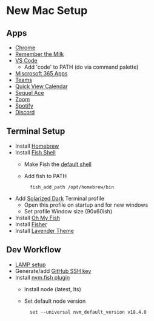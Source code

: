 # New Mac Setup

## Apps

* [Chrome](https://www.google.com/chrome/)
* [Remember the Milk](https://www.rememberthemilk.com/)
* [VS Code](https://code.visualstudio.com/)
    * Add 'code' to PATH (do via command palette)
* [Miscrosoft 365 Apps](https://www.office.com/)
* [Teams](https://www.microsoft.com/en-us/microsoft-teams/download-app)
* [Quick View Calendar](https://apps.apple.com/us/app/quick-view-calendar/id1087080039?mt=12)
* [Sequel Ace](https://apps.apple.com/us/app/sequel-ace/id1518036000)
* [Zoom](https://zoom.us/download)
* [Spotify](https://www.spotify.com/us/download/other/)
* [Discord](https://discord.com/)

## Terminal Setup

* Install [Homebrew](https://brew.sh/)
* Install [Fish Shell](https://fishshell.com/)
    * Make Fish the [default shell](https://fishshell.com/docs/current/index.html#default-shell)
    * Add fish to PATH

            fish_add_path /opt/homebrew/bin

* Add [Solarized Dark](https://github.com/altercation/solarized) Terminal profile
    * Open this profile on startup and for new windows
    * Set profile Window size (90x60ish)
* Install [Oh My Fish](https://github.com/oh-my-fish/oh-my-fish)
* Install [Fisher](https://github.com/jorgebucaran/fisher)
* Install [Lavender Theme](https://github.com/tungpun/fish-theme-lavender)

## Dev Workflow

* [LAMP setup](https://getgrav.org/blog/macos-ventura-apache-multiple-php-versions)
* Generate/add [GitHub SSH key](https://docs.github.com/en/authentication/connecting-to-github-with-ssh/generating-a-new-ssh-key-and-adding-it-to-the-ssh-agent)
* Install [nvm.fish plugin](https://github.com/jorgebucaran/nvm.fish)
    * Install node (latest, lts)
    * Set default node version

            set --universal nvm_default_version v18.4.0